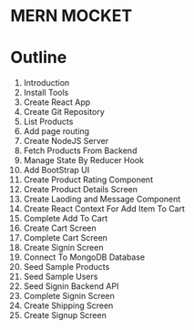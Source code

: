 # MERN MOCKET

# Outline

1. Introduction
2. Install Tools
3. Create React App
4. Create Git Repository
5. List Products
6. Add page routing
7. Create NodeJS Server
8. Fetch Products From Backend
9. Manage State By Reducer Hook
10. Add BootStrap UI
11. Create Product Rating Component
12. Create Product Details Screen
13. Create Laoding and Message Component
14. Create React Context For Add Item To Cart
15. Complete Add To Cart
16. Create Cart Screen
17. Complete Cart Screen
18. Create Signin Screen
19. Connect To MongoDB Database
20. Seed Sample Products
21. Seed Sample Users
22. Seed Signin Backend API
23. Complete Signin Screen
24. Create Shipping Screen
25. Create Signup Screen
